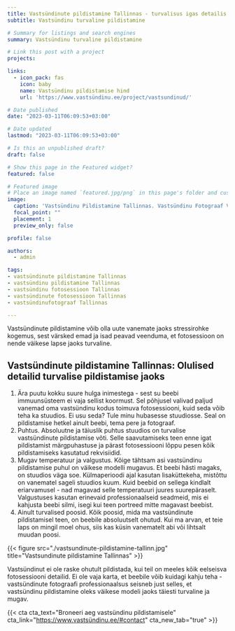 ```yaml
---
title: Vastsündinute pildistamine Tallinnas - turvalisus igas detailis
subtitle: Vastsündinu turvaline pildistamine

# Summary for listings and search engines
summary: Vastsündinu turvaline pildistamine

# Link this post with a project
projects: 

links:
  - icon_pack: fas
    icon: baby
    name: Vastsündinu pildistamise hind
    url: 'https://www.vastsündinu.ee/project/vastsundinud/'

# Date published
date: "2023-03-11T06:09:53+03:00"

# Date updated
lastmod: "2023-03-11T06:09:53+03:00"

# Is this an unpublished draft?
draft: false

# Show this page in the Featured widget?
featured: false

# Featured image
# Place an image named `featured.jpg/png` in this page's folder and customize its options here.
image:
  caption: 'Vastsündinu Pildistamine Tallinnas. Vastsündinu Fotograaf Viktoria Iljin'
  focal_point: ""
  placement: 1
  preview_only: false

profile: false

authors:
  - admin

tags:
- vastsündinute pildistamine Tallinnas
- vastsündinu pildistamine Tallinnas
- vastsündinu fotosessioon Tallinnas
- vastsündinute fotosessioon Tallinnas
- vastsündinufotograaf Tallinnas

---
```

Vastsündinute pildistamine võib olla uute vanemate jaoks stressirohke kogemus, sest värsked emad ja isad peavad veenduma, et fotosessioon on nende väikese lapse jaoks turvaline. 
 
## Vastsündinute pildistamine Tallinnas: Olulised detailid turvalise pildistamise jaoks
 
1. Ära puutu kokku suure hulga inimestega - sest su beebi immuunsüsteem ei vaja sellist koormust. Sel põhjusel valivad paljud vanemad oma vastsündinu kodus toimuva fotosessiooni, kuid seda võib teha ka stuudios. Ei usu seda? Tule minu hubasesse stuudiosse. Seal on pildistamise hetkel ainult beebi, tema pere ja fotograaf.
2. Puhtus. Absoluutne ja täiuslik puhtus stuudios on turvalise vastsündinute pildistamise võti. Selle saavutamiseks teen enne igat pildistamist märgpuhastuse ja pärast fotosessiooni lõppu pesen kõik pildistamiseks kasutatud rekvisiidid.
3. Mugav temperatuur ja valgustus. Kõige tähtsam asi vastsündinu pildistamise puhul on väikese modelli mugavus. Et beebi hästi magaks, on stuudios väga soe. Külmaperioodi ajal kasutan lisaküttekeha, mistõttu on vanematel sageli stuudios kuum. Kuid beebid on sellega kindlalt eriarvamusel - nad magavad selle temperatuuri juures suurepäraselt. Valgustuses kasutan erinevaid professionaalseid seadmeid, mis ei kahjusta beebi silmi, isegi kui teen portreed mitte magavast beebist.
4. Ainult turvalised poosid. Kõik poosid, mida ma vastsündinute pildistamisel teen, on beebile absoluutselt ohutud. Kui ma arvan, et teie laps on mingil moel ohus, siis kas küsin vanematelt abi või lihtsalt muudan poosi.

{{< figure src="./vastsundinute-pildistamine-tallinn.jpg" title="Vastsundinute pildistamine Tallinnas" >}}

Vastsündinut ei ole raske ohutult pildistada, kui teil on meeles kõik eelseisva fotosessiooni detailid. Ei ole vaja karta, et beebile võib kuidagi kahju teha - vastsündinute fotograafi professionaalsus seisneb just selles, et vastsündinu pildistamine oleks väikese modeli jaoks täiesti turvaline ja mugav.

{{< cta cta_text="Broneeri aeg vastsündinu pildistamisele" cta_link="https://www.vastsündinu.ee/#contact" cta_new_tab="true" >}}